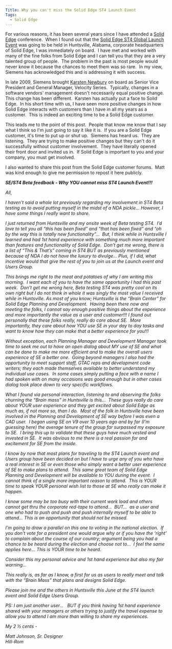 ```yaml
---
Title: Why you can't miss the Solid Edge ST4 Launch Event
Tags:
  - Solid Edge
---
```


For various reasons, it has been several years since I have attended a [Solid Edge](http://www.plm.automation.siemens.com/en_us/products/velocity/solidedge/) conference.  When I found out that the [Solid Edge ST4 Global Launch Event](https://www.seeuthere.com/SolidEdgeST4) was going to be held in Huntsville, Alabama, corporate headquarters of Solid Edge, I was immediately on board.  I have met and worked with many of the fine folks from Solid Edge and I can tell you that they are a very talented group of people.  The problem in the past is most people would never know it because the chances to meet them was so rare.  In my view, Siemens has acknowledged this and is addressing it with success.

In late 2009, Siemens brought [Karsten Newbury](http://www.plm.automation.siemens.com/en_us/about_us/leadership/newbury.shtml) on board as Senior Vice President and General Manager, Velocity Series.  Typically, changes in a software vendors' management doesn't necessarily equal positive change.  This change has been different.  Karsten has actually put a face to Solid Edge.  In his short time with us, I have seen more positive changes in how Solid Edge interacts with customers than I have in all my years as a customer.  This is indeed an exciting time to be a Solid Edge customer.

This leads me to the point of this post.  People that know me know that I say what I think so I'm just going to say it like it is.  If you are a Solid Edge customer, it's time to put up or shut up.  Siemens has heard us.  They are listening.  They are trying to make positive changes but they can't do it successfully without customer involvement.  They have literally opened their front door and invited us in.  If Solid Edge is important to you and your company, you must get involved. 

I also wanted to share this post from the Solid Edge customer forums.  Matt was kind enough to give me permission to repost it here publicly.

_**SE/ST4 Beta feedback - Why YOU cannot miss ST4 Launch Event!!!**_

_All,_

_I haven't said a whole lot previously regarding my involvement in ST4 Beta testing as to avoid putting myself in the midst of a NDA pickle... However, I have some things I really want to share._

_I just returned from Huntsville and my onsite week of Beta testing ST4.  I’d love to tell you all “this has been fixed” and “that has been fixed” and “oh by the way this is totally new functionality”…  But, I think while in Huntsville I learned and had 1st hand experience with something much more important than features and functionality of Solid Edge.  Don’t get me wrong, there is a list of “This & That’s” coming in ST4 BUT as previously mentioned because of NDA I do not have the luxury to divulge… Plus, if I did, what incentive would that give the rest of you to join us at the Launch event and Users Group._

_This brings me right to the meat and potatoes of why I am writing this morning.  I want each of you to have the same opportunity I had this past week.  Don’t get me wrong here, Beta testing ST4 was pretty cool on its own right but I do not think in whole it was singly the most value I received while in Huntsville. As most of you know; Huntsville is the “Brain Center” for Solid Edge Planning and Development.  Having been there now and meeting the folks, I cannot say enough positive things about the experience and more importantly the value as a user and customer!!! I found out personally that these folks really, really do care about SE.  More importantly, they care about how YOU use SE in your day to day tasks and want to know how they can make that a better experience for you!!!_

_Without exception, each Planning Manager and Development Manager took time to seek me out to have an open dialog about MY use of SE and what can be done to make me more efficient and to make the overall users experience of SE a better one.  Going beyond managers I also had the opportunity to meet support staff, GTAC reps and development code writers; they each made themselves available to better understand my individual use cases.  In some cases simply putting a face with a name I had spoken with on many occasions was good enough but in other cases dialog took place down to very specific workflows._

_What I found via personal interaction, listening to and observing the folks churning the “Brain mass” in Huntsville is this...  These guys really do care about YOUR user experience and they get excited about Solid Edge as much as, if not more so, than I do.  Most of the folk in Huntsville have been involved in the Planning and Development of SE way before I was even a CAD user.  I began using SE on V9 over 10 years ago and by far (I’m guessing here) the average tenure of the group far surpassed my exposure to SE.  I bring this up to validate that these guys have much vested and invested in SE.  It was obvious to me there is a real passion for and excitement for SE from the inside._

_I know by now that most plans for traveling to the ST4 Launch event and Users group have been decided on but I have to urge any of you who have a real interest in SE or even those who simply want a better user experience of SE to make plans to attend.  This same great team of Solid Edge Planning and Development will be available to YOU during the event.  I cannot think of a single more important reason to attend.  This is YOUR time to speak YOUR personal wish list to those at SE who really can make it happen._

_I know some may be too busy with their current work load and others cannot get thru the corporate red-tape to attend…  BUT…  as a user and one who had to push and push and push internally myself to be able to attend… This is an opportunity that should not be missed._

_I’m going to draw a parallel on this one to voting in the national election.  If you don’t vote for a president one would argue why or if you have the ‘right’ to complain about the course of our country; argument being you had a chance to be heard during the election and choose not to…  I feel the same applies here… This is YOUR time to be heard._

_Consider this my personal advice and 1st hand experience but also my fair warning…_

_This really is, as far as I know, a first for us as users to really meet and talk with the “Brain Mass” that plans and designs Solid Edge._

_Please join me and the others in Huntsville this June at the ST4 launch event and Solid Edge Users Group._

_PS: I am just another user…   BUT if you think having 1st hand experience shared with your managers or others trying to justify the travel expense to allow you to attend I am more than willing to share my experiences._

_My 2 ½ cents -_

_Matt Johnson, Sr. Designer  
Hill-Rom_